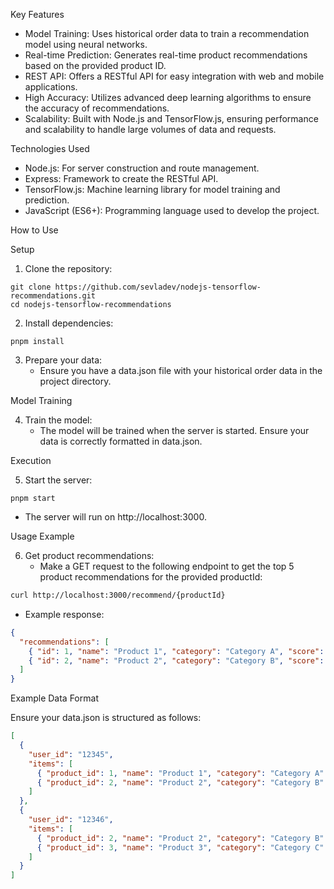 Key Features

- Model Training: Uses historical order data to train a recommendation model using neural networks.
- Real-time Prediction: Generates real-time product recommendations based on the provided product ID.
- REST API: Offers a RESTful API for easy integration with web and mobile applications.
- High Accuracy: Utilizes advanced deep learning algorithms to ensure the accuracy of recommendations.
- Scalability: Built with Node.js and TensorFlow.js, ensuring performance and scalability to handle large volumes of data and requests.

Technologies Used

- Node.js: For server construction and route management.
- Express: Framework to create the RESTful API.
- TensorFlow.js: Machine learning library for model training and prediction.
- JavaScript (ES6+): Programming language used to develop the project.

How to Use

Setup

1. Clone the repository:

```
git clone https://github.com/sevladev/nodejs-tensorflow-recommendations.git
cd nodejs-tensorflow-recommendations
```

2. Install dependencies:

```
pnpm install
```

3. Prepare your data:
   - Ensure you have a data.json file with your historical order data in the project directory.

Model Training

4. Train the model:
   - The model will be trained when the server is started. Ensure your data is correctly formatted in data.json.

Execution

5. Start the server:

```
pnpm start
```

- The server will run on http://localhost:3000.

Usage Example

6. Get product recommendations:
   - Make a GET request to the following endpoint to get the top 5 product
     recommendations for the provided productId:

```sh
curl http://localhost:3000/recommend/{productId}
```

- Example response:

```json
{
  "recommendations": [
    { "id": 1, "name": "Product 1", "category": "Category A", "score": 0.5 },
    { "id": 2, "name": "Product 2", "category": "Category B", "score": 1 }
  ]
}
```

Example Data Format

Ensure your data.json is structured as follows:

```json
[
  {
    "user_id": "12345",
    "items": [
      { "product_id": 1, "name": "Product 1", "category": "Category A" },
      { "product_id": 2, "name": "Product 2", "category": "Category B" }
    ]
  },
  {
    "user_id": "12346",
    "items": [
      { "product_id": 2, "name": "Product 2", "category": "Category B" },
      { "product_id": 3, "name": "Product 3", "category": "Category C" }
    ]
  }
]
```
